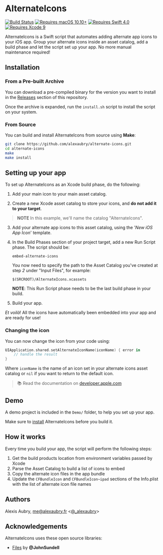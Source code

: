 # AlternateIcons

[![Build Status](https://travis-ci.org/alexaubry/alternate-icons.svg?branch=master)](https://travis-ci.org/alexaubry/alternate-icons)
[![Requires macOS 10.10+](https://img.shields.io/badge/macOS-10.10+-9D88A2.svg)]()
[![Requires Swift 4.0](https://img.shields.io/badge/Swift-4.0-ee4f37.svg)]()
[![Requires Xcode 9](https://img.shields.io/badge/Xcode-9%20and%20later-blue.svg)]()

AlternateIcons is a Swift script that automates adding alternate app icons to your iOS app. Group your alternate icons inside an asset catalog, add a build phase and let the script set up your app. No more manual maintenance required!

## Installation

### From a Pre-built Archive

You can download a pre-compiled binary for the version you want to install in the [Releases](https://github.com/alexaubry/alternate-icons/releases) section of this repository.

Once the archive is expanded, run the `install.sh` script to install the script on your system.

### From Source

You can build and install AlternateIcons from source using **Make**:

~~~bash
git clone https://github.com/alexaubry/alternate-icons.git
cd alternate-icons
make
make install
~~~

## Setting up your app

To set up AlternateIcons as an Xcode build phase, do the following:

1. Add your main icon to your main asset catalog.

2. Create a new Xcode asset catalog to store your icons, and **do not add it to your target**.

> **NOTE** In this example, we'll name the catalog "AlternateIcons".

3. Add your alternate app icons to this asset catalog, using the '*New iOS App Icon*' template.

4. In the Build Phases section of your project target, add a new Run Script phase. The script should be:

    ~~~
    embed-alternate-icons
    ~~~

    You now need to specify the path to the Asset Catalog you've created at step *2* under "Input Files", for example:
    
    ~~~
    $(SRCROOT)/AlternateIcons.xcassets
    ~~~

    **NOTE**: This Run Script phase needs to be the last build phase in your build.
    
5. Build your app.

*Et voilà*! All the icons have automatically been embedded into your app and are ready for use!

### Changing the icon

You can now change the icon from your code using: 

~~~swift
UIApplication.shared.setAlternateIconName(iconName) { error in
    // handle the result
}
~~~

Where `iconName` is the name of an icon set in your alternate icons asset catalog or `nil` if you want to return to the default icon.

> &#128218; Read the documentation on [developer.apple.com](https://developer.apple.com/documentation/uikit/uiapplication/2806818-setalternateiconname)

## Demo

A demo project is included in the `Demo/` folder, to help you set up your app.

Make sure to [install](#installation) AlternateIcons before you build it.

## How it works

Every time you build your app, the script will perform the following steps:

1. Get the build products location from environment variables passed by Xcode
2. Parse the Asset Catalog to build a list of icons to embed
3. Copy the alternate icon files in the app bundle
4. Update the `CFBundleIcon` and `CFBundleIcon~ipad` sections of the Info.plist with the list of alternate icon file names

## Authors

Alexis Aubry, me@alexaubry.fr <[@_alexaubry](https://twitter.com/_alexaubry)>

## Acknowledgements

AlternateIcons uses these open source libraries:

- [Files](https://github.com/JohnSundell/Files) by **@JohnSundell**
